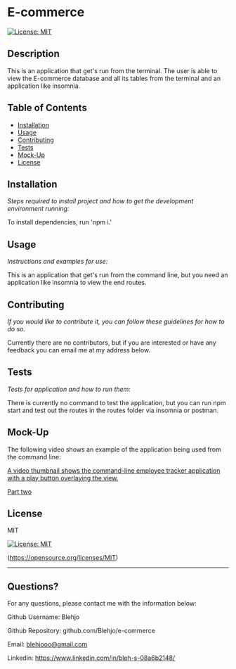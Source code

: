 # E-commerce 
  [![License: MIT](https://img.shields.io/badge/License-MIT-yellow.svg)](https://opensource.org/licenses/MIT)
  
  
  ## Description 
  
  
  This is an application that get's run from the terminal. The user is able to view the E-commerce database and all its tables from the terminal and an application like insomnia.
  ## Table of Contents
  * [Installation](#installation)
  * [Usage](#usage)
  * [Contributing](#contributing)
  * [Tests](#tests)
  * [Mock-Up](#mock-up)
  * [License](#license)
  
  ## Installation
  
  *Steps required to install project and how to get the development environment running:*
  
  To install dependencies, run 'npm i.'
  
  ## Usage 
  
  *Instructions and examples for use:*
  
  This is an application that get's run from the command line, but you need an application like insomnia to view the end routes.
  
  ## Contributing
  
  *If you would like to contribute it, you can follow these guidelines for how to do so.*
  
  Currently there are no contributors, but if you are interested or have any feedback you can email me at my address below.
  
  ## Tests
  
  *Tests for application and how to run them:*
  
  There is currently no command to test the application, but you can run npm start and test out the routes in the routes folder via insomnia or postman.
  
  ## Mock-Up


  The following video shows an example of the application being used from the command line:





  [A video thumbnail shows the command-line employee tracker application with a play button overlaying the view.](https://watch.screencastify.com/v/Eq7vForT5Zfo2wAkF24R)
  
  [Part two](https://watch.screencastify.com/v/Eq7vForT5Zfo2wAkF24R)
  
  ## License
  
  
  MIT

  [![License: MIT](https://img.shields.io/badge/License-MIT-yellow.svg)](https://opensource.org/licenses/MIT)

  (https://opensource.org/licenses/MIT)

  
  ---
  
  ## Questions?
  
  
  For any questions, please contact me with the information below:
  
  
  Github Username: Blehjo

  Github Repository: github.com/Blehjo/e-commerce

  Email: blehjooo@gmail.com

  Linkedin: https://www.linkedin.com/in/bleh-s-08a6b2148/

  
